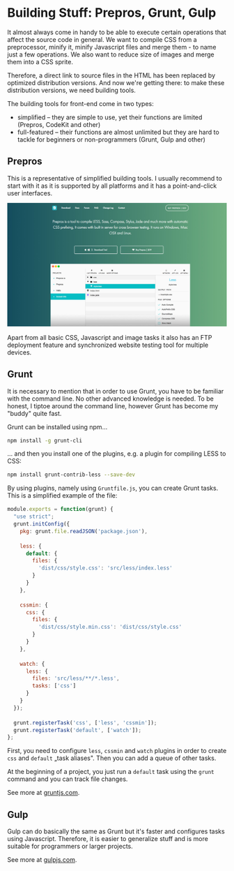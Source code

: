 Building Stuff: Prepros, Grunt, Gulp
====================================

It almost always come in handy to be able to execute certain operations that
affect the source code in general. We want to compile CSS from a preprocessor,
minify it, minify Javascript files and merge them - to name just a few
operations. We also want to reduce size of images and merge them into a CSS
sprite.

Therefore, a direct link to source files in the HTML has been replaced by
optimized distribution versions. And now we're getting there: to make these
distribution versions, we need building tools.

The building tools for front-end come in two types:

-   simplified – they are simple to use, yet their functions are limited
    (Prepros, CodeKit and other)
-   full-featured – their functions are almost unlimited but they are hard to
    tackle for beginners or non-programmers (Grunt, Gulp and other)

Prepros
-------

This is a representative of simplified building tools. I usually recommend to
start with it as it is supported by all platforms and it has a point-and-click
user interfaces.

![Prepros](dist/images/original/prepros.jpg)

Apart from all basic CSS, Javascript and image tasks it also has an FTP
deployment feature and synchronized website testing tool for multiple devices.

Grunt
-----

It is necessary to mention that in order to use Grunt, you have to be familiar
with the command line. No other advanced knowledge is needed. To be honest, I
tiptoe around the command line, however Grunt has become my "buddy" quite fast.

Grunt can be installed using npm…

```bash
npm install -g grunt-cli
```

… and then you install one of the plugins, e.g. a plugin for compiling LESS to
CSS:

```bash
npm install grunt-contrib-less --save-dev
```

By using plugins, namely using `Gruntfile.js`, you can create Grunt tasks. This
is a simplified example of the file:

```javascript
module.exports = function(grunt) {
  "use strict";
  grunt.initConfig({
    pkg: grunt.file.readJSON('package.json'),

    less: {
      default: {
        files: {
          'dist/css/style.css': 'src/less/index.less'
        }
      }
    },

    cssmin: {
      css: {
        files: {
          'dist/css/style.min.css': 'dist/css/style.css'
        }
      }
    },

    watch: {
      less: {
        files: 'src/less/**/*.less',
        tasks: ['css']
      }
    }
  });

  grunt.registerTask('css', ['less', 'cssmin']);
  grunt.registerTask('default', ['watch']);
};
```

First, you need to configure `less`, `cssmin` and `watch` plugins in order to
create `css` and `default` „task aliases". Then you can add a queue of other
tasks.

At the beginning of a project, you just run a `default` task using the `grunt`
command and you can track file changes.

See more at [gruntjs.com](http://gruntjs.com/).

Gulp
----

Gulp can do basically the same as Grunt but it's faster and configures tasks
using Javascript. Therefore, it is easier to generalize stuff and is more
suitable for programmers or larger projects.

See more at [gulpjs.com](http://gulpjs.com/).

